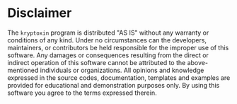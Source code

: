 # Disclaimer

The `kryptoxin` program is distributed "AS IS" without any warranty or conditions of any kind. Under no circumstances can the developers, maintainers, or contributors be held responsible for the improper use of this software. Any damages or consequences resulting from the direct or indirect operation of this software cannot be attributed to the above-mentioned individuals or organizations. All opinions and knowledge expressed in the source codes, documentation, templates and examples are provided for educational and demonstration purposes only. By using this software you agree to the terms expressed therein.
